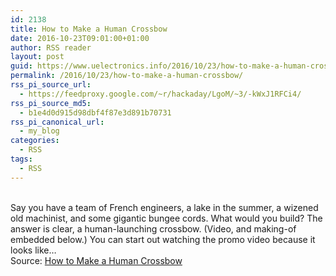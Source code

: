 ```yaml
---
id: 2138
title: How to Make a Human Crossbow
date: 2016-10-23T09:01:00+01:00
author: RSS reader
layout: post
guid: https://www.uelectronics.info/2016/10/23/how-to-make-a-human-crossbow/
permalink: /2016/10/23/how-to-make-a-human-crossbow/
rss_pi_source_url:
  - https://feedproxy.google.com/~r/hackaday/LgoM/~3/-kWxJ1RFCi4/
rss_pi_source_md5:
  - b1e4d0d915d98dbf4f87e3d891b70731
rss_pi_canonical_url:
  - my_blog
categories:
  - RSS
tags:
  - RSS
---
```

&#013;  
Say you have a team of French engineers, a lake in the summer, a wizened old machinist, and some gigantic bungee cords. What would you build? The answer is clear, a human-launching crossbow. (Video, and making-of embedded below.) You can start out watching the promo video because it looks like…&#013;  
Source: <a href="https://feedproxy.google.com/~r/hackaday/LgoM/~3/-kWxJ1RFCi4/" target="_blank">How to Make a Human Crossbow</a>